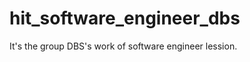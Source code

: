 hit_software_engineer_dbs
=========================

It's the group DBS's work of software engineer lession.

